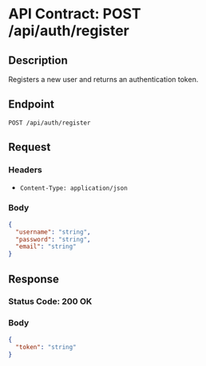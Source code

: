 # API Contract: POST /api/auth/register

## Description
Registers a new user and returns an authentication token.

## Endpoint
`POST /api/auth/register`

## Request
### Headers
- `Content-Type: application/json`

### Body
```json
{
  "username": "string",
  "password": "string",
  "email": "string"
}
```

## Response
### Status Code: 200 OK
### Body
```json
{
  "token": "string"
}